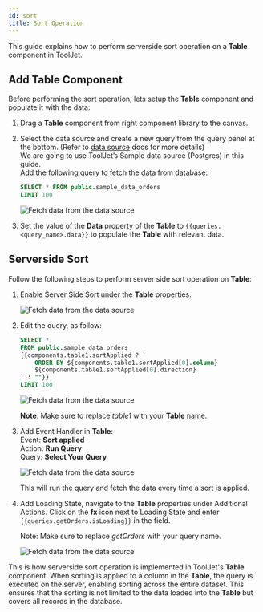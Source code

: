 ```yaml
---
id: sort
title: Sort Operation
---
```


This guide explains how to perform serverside sort operation on a **Table** component in ToolJet.

<div>

## Add Table Component

Before performing the sort operation, lets setup the **Table** component and populate it with the data:

1. Drag a **Table** component from right component library to the canvas.
2. Select the data source and create a new query from the query panel at the bottom. (Refer to [data source](/docs/data-sources/overview) docs for more details) <br/>
    We are going to use ToolJet’s Sample data source (Postgres) in this guide.<br/>
    Add the following query to fetch the data from database:

    ```sql
    SELECT * FROM public.sample_data_orders
    LIMIT 100
    ```

    <img className="screenshot-full" src="/img/widgets/table/serverside-operations/fetch-data-query.png" alt="Fetch data from the data source" />

3. Set the value of the **Data** property of the **Table** to `{{queries.<query_name>.data}}` to populate the **Table** with relevant data.

</div>

<div>

## Serverside Sort

Follow the following steps to perform server side sort operation on **Table**:

1. Enable Server Side Sort under the **Table** properties.

    <img className="screenshot-full" src="/img/widgets/table/serverside-operations/sort-property.png" alt="Fetch data from the data source" />

2. Edit the query, as follow:

    ```sql
    SELECT * 
    FROM public.sample_data_orders 
    {{components.table1.sortApplied ? `
        ORDER BY ${components.table1.sortApplied[0].column} 
        ${components.table1.sortApplied[0].direction}
    ` : ""}} 
    LIMIT 100
    ```

    <img className="screenshot-full" src="/img/widgets/table/serverside-operations/sort-query.png" alt="Fetch data from the data source" />

    **Note**: Make sure to replace *table1* with your **Table** name.

3. Add Event Handler in **Table**:<br/>
    Event: **Sort applied**<br/>
    Action: **Run Query**<br/>
    Query: **Select Your Query**

    <img className="screenshot-full" src="/img/widgets/table/serverside-operations/sort-eh.png" alt="Fetch data from the data source" />

    This will run the query and fetch the data every time a sort is applied.

4. Add Loading State, navigate to the **Table** properties under Additional Actions. Click on the **fx** icon next to Loading State and enter `{{queries.getOrders.isLoading}}` in the field.

    Note: Make sure to replace *getOrders* with your query name.

    <img className="screenshot-full" src="/img/widgets/table/serverside-operations/sort-loading.png" alt="Fetch data from the data source" />


This is how serverside sort operation is implemented in ToolJet's **Table** component. When sorting is applied to a column in the **Table**, the query is executed on the server, enabling sorting across the entire dataset. This ensures that the sorting is not limited to the data loaded into the **Table** but covers all records in the database.

</div>